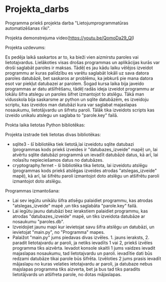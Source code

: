 # Projekta_darbs
Programma priekš projekta darba "Lietojumprogrammatūras automatizēšanas rīki".

Projekta demonstrejuma video(https://youtu.be/QomoDa29_QI)

Projekta uzdevums:

Es pedēja laikā saskartos ar to, ka bieži vien aizmirstu paroles vai lietotajvardus. Lielākoties visas drošas programmas un aplikācijas kurās var droši saglabāt paroles ir maksas. Tādēļ es jau kādu laiku vēlējos izveidot programmu ar kuras palīdzību es varētu saglabāt lokāli uz sava datora paroles datubāzē, bet saskaros ar problēmu, ka jebkurš pie mana datora esot var piekļut datubazei ar parolem. Šogad kursa laika bija javeido programmas ar datu atšīfrēšanu, tādēļ radās ideja izveidot programmu ar lokālu šifra atslegu un paroles šifret izmantojot to atslēgu. Tākā man vidusskola bija saskarsme ar python un sqlite datubāzēm, es izveidoju scriptu, kas izveidos man datubāzi kura var saglabat majaslapas nosaukumu, lietotājvardu un šifretu paroli. Tālāk tika izveidots scripts kas izveido unikalu atslegu un saglaba to "parole.key" failā.


Prokta laika lietotas Python bibliotēkas:

Projekta izstrade tiek lietotas divas bibliotēkas:
- sqlite3 - šī bibliotēka tiek lietotā,lai izveidotu sqlite datubazi (programmas kods priekš izveides ir "datubazes_izveide" mapē) un, lai atvērtu sqlite datubāzi programmā un ievadīt datubāzē datus, kā arī, lai nolasītu nepieciešamos datus no datubāzes.
- cryptography.fernet - ši bibliotēka tika lietota, lai izveidotu atslēgu (programmas kods priekš atslēgas izveides atrodas "atslegas_izveide" mapē), kā arī, lai šifrētu paroli izmantojot doto atslēgu un atšifrētu paroli izmantojot doto atslēgu.

Programmas izmantošana:

- Lai sev iegūtu unikālu šifra atlsēgu palaidiet programmu, kas atrodas "atslegas_izveide" mapē ,un tiks saglabāta "parole.key" failā.
- Lai iegūtu jaunu datubāzi bez ierakstiem palaidiet programmu, kas atrodas "datubazes_izveide" mapē, un tiks izveidota datubāze ar nosaukumu "paroles.db".
- Izveidojiet jaunu mapi kur ievietojat savu šifra atslēgu un datubāzi, un ievietojat "main.py", no "Programma" mapes.
- Palaižot "main.py" jums piedavas divas izvēles. 1. jauns ieraksts, 2. paradit lietotajvardu ar paroli, ja netiks ievadīts 1 vai 2, priekš izvēles programma tiks aizvērta. Ievadot konsole skaitli 1 jums vaidzes ievadit majaslapas nosaukumu, tad lietotajvardu un paroli. ievadītie dati būs redzami datubāze tikai parole būs šifrēta. Izvēloties 2 jums prasis ievadīt mājaslapu no kuras velaties ietotajvardu ar paroli, ja datubaze nebus majslapas programma tiks aizverta, bet ja bus tad tiks paradits lietotājvards un atšifreta parole, no dotas mājaslapas.


